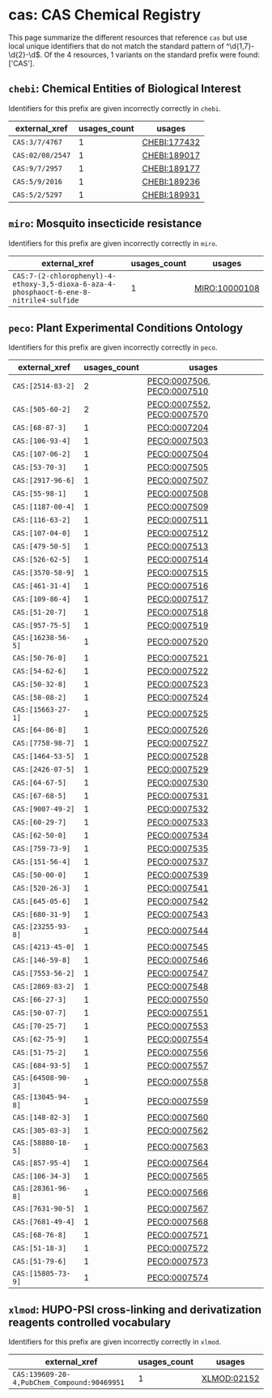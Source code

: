 # cas: CAS Chemical Registry

This page summarize the different resources that reference `cas`
but use local unique identifiers that do not match the standard pattern of
^\d{1,7}\-\d{2}\-\d$. Of the 4 resources,
1 variants on the standard prefix were found: ['CAS'].

## `chebi`: Chemical Entities of Biological Interest

Identifiers for this prefix are given incorrectly correctly in `chebi`.

| external_xref    |   usages_count | usages                                              |
|------------------|----------------|-----------------------------------------------------|
| `CAS:3/7/4767`   |              1 | [CHEBI:177432](https://bioregistry.io/CHEBI:177432) |
| `CAS:02/08/2547` |              1 | [CHEBI:189017](https://bioregistry.io/CHEBI:189017) |
| `CAS:9/7/2957`   |              1 | [CHEBI:189177](https://bioregistry.io/CHEBI:189177) |
| `CAS:5/9/2016`   |              1 | [CHEBI:189236](https://bioregistry.io/CHEBI:189236) |
| `CAS:5/2/5297`   |              1 | [CHEBI:189931](https://bioregistry.io/CHEBI:189931) |

## `miro`: Mosquito insecticide resistance

Identifiers for this prefix are given incorrectly correctly in `miro`.

| external_xref                                                                           |   usages_count | usages                                                |
|-----------------------------------------------------------------------------------------|----------------|-------------------------------------------------------|
| `CAS:7-(2-chlorophenyl)-4-ethoxy-3,5-dioxa-6-aza-4-phosphaoct-6-ene-8-nitrile4-sulfide` |              1 | [MIRO:10000108](https://bioregistry.io/MIRO:10000108) |

## `peco`: Plant Experimental Conditions Ontology

Identifiers for this prefix are given incorrectly correctly in `peco`.

| external_xref      |   usages_count | usages                                                                                                   |
|--------------------|----------------|----------------------------------------------------------------------------------------------------------|
| `CAS:[2514-83-2]`  |              2 | [PECO:0007506](https://bioregistry.io/PECO:0007506), [PECO:0007510](https://bioregistry.io/PECO:0007510) |
| `CAS:[505-60-2]`   |              2 | [PECO:0007552](https://bioregistry.io/PECO:0007552), [PECO:0007570](https://bioregistry.io/PECO:0007570) |
| `CAS:[68-87-3]`    |              1 | [PECO:0007204](https://bioregistry.io/PECO:0007204)                                                      |
| `CAS:[106-93-4]`   |              1 | [PECO:0007503](https://bioregistry.io/PECO:0007503)                                                      |
| `CAS:[107-06-2]`   |              1 | [PECO:0007504](https://bioregistry.io/PECO:0007504)                                                      |
| `CAS:[53-70-3]`    |              1 | [PECO:0007505](https://bioregistry.io/PECO:0007505)                                                      |
| `CAS:[2917-96-6]`  |              1 | [PECO:0007507](https://bioregistry.io/PECO:0007507)                                                      |
| `CAS:[55-98-1]`    |              1 | [PECO:0007508](https://bioregistry.io/PECO:0007508)                                                      |
| `CAS:[1187-00-4]`  |              1 | [PECO:0007509](https://bioregistry.io/PECO:0007509)                                                      |
| `CAS:[116-63-2]`   |              1 | [PECO:0007511](https://bioregistry.io/PECO:0007511)                                                      |
| `CAS:[107-04-0]`   |              1 | [PECO:0007512](https://bioregistry.io/PECO:0007512)                                                      |
| `CAS:[479-50-5]`   |              1 | [PECO:0007513](https://bioregistry.io/PECO:0007513)                                                      |
| `CAS:[526-62-5]`   |              1 | [PECO:0007514](https://bioregistry.io/PECO:0007514)                                                      |
| `CAS:[3570-58-9]`  |              1 | [PECO:0007515](https://bioregistry.io/PECO:0007515)                                                      |
| `CAS:[461-31-4]`   |              1 | [PECO:0007516](https://bioregistry.io/PECO:0007516)                                                      |
| `CAS:[109-86-4]`   |              1 | [PECO:0007517](https://bioregistry.io/PECO:0007517)                                                      |
| `CAS:[51-20-7]`    |              1 | [PECO:0007518](https://bioregistry.io/PECO:0007518)                                                      |
| `CAS:[957-75-5]`   |              1 | [PECO:0007519](https://bioregistry.io/PECO:0007519)                                                      |
| `CAS:[16238-56-5]` |              1 | [PECO:0007520](https://bioregistry.io/PECO:0007520)                                                      |
| `CAS:[50-76-0]`    |              1 | [PECO:0007521](https://bioregistry.io/PECO:0007521)                                                      |
| `CAS:[54-62-6]`    |              1 | [PECO:0007522](https://bioregistry.io/PECO:0007522)                                                      |
| `CAS:[50-32-8]`    |              1 | [PECO:0007523](https://bioregistry.io/PECO:0007523)                                                      |
| `CAS:[58-08-2]`    |              1 | [PECO:0007524](https://bioregistry.io/PECO:0007524)                                                      |
| `CAS:[15663-27-1]` |              1 | [PECO:0007525](https://bioregistry.io/PECO:0007525)                                                      |
| `CAS:[64-86-8]`    |              1 | [PECO:0007526](https://bioregistry.io/PECO:0007526)                                                      |
| `CAS:[7758-98-7]`  |              1 | [PECO:0007527](https://bioregistry.io/PECO:0007527)                                                      |
| `CAS:[1464-53-5]`  |              1 | [PECO:0007528](https://bioregistry.io/PECO:0007528)                                                      |
| `CAS:[2426-07-5]`  |              1 | [PECO:0007529](https://bioregistry.io/PECO:0007529)                                                      |
| `CAS:[64-67-5]`    |              1 | [PECO:0007530](https://bioregistry.io/PECO:0007530)                                                      |
| `CAS:[67-68-5]`    |              1 | [PECO:0007531](https://bioregistry.io/PECO:0007531)                                                      |
| `CAS:[9007-49-2]`  |              1 | [PECO:0007532](https://bioregistry.io/PECO:0007532)                                                      |
| `CAS:[60-29-7]`    |              1 | [PECO:0007533](https://bioregistry.io/PECO:0007533)                                                      |
| `CAS:[62-50-0]`    |              1 | [PECO:0007534](https://bioregistry.io/PECO:0007534)                                                      |
| `CAS:[759-73-9]`   |              1 | [PECO:0007535](https://bioregistry.io/PECO:0007535)                                                      |
| `CAS:[151-56-4]`   |              1 | [PECO:0007537](https://bioregistry.io/PECO:0007537)                                                      |
| `CAS:[50-00-0]`    |              1 | [PECO:0007539](https://bioregistry.io/PECO:0007539)                                                      |
| `CAS:[520-26-3]`   |              1 | [PECO:0007541](https://bioregistry.io/PECO:0007541)                                                      |
| `CAS:[645-05-6]`   |              1 | [PECO:0007542](https://bioregistry.io/PECO:0007542)                                                      |
| `CAS:[680-31-9]`   |              1 | [PECO:0007543](https://bioregistry.io/PECO:0007543)                                                      |
| `CAS:[23255-93-8]` |              1 | [PECO:0007544](https://bioregistry.io/PECO:0007544)                                                      |
| `CAS:[4213-45-0]`  |              1 | [PECO:0007545](https://bioregistry.io/PECO:0007545)                                                      |
| `CAS:[146-59-8]`   |              1 | [PECO:0007546](https://bioregistry.io/PECO:0007546)                                                      |
| `CAS:[7553-56-2]`  |              1 | [PECO:0007547](https://bioregistry.io/PECO:0007547)                                                      |
| `CAS:[2869-83-2]`  |              1 | [PECO:0007548](https://bioregistry.io/PECO:0007548)                                                      |
| `CAS:[66-27-3]`    |              1 | [PECO:0007550](https://bioregistry.io/PECO:0007550)                                                      |
| `CAS:[50-07-7]`    |              1 | [PECO:0007551](https://bioregistry.io/PECO:0007551)                                                      |
| `CAS:[70-25-7]`    |              1 | [PECO:0007553](https://bioregistry.io/PECO:0007553)                                                      |
| `CAS:[62-75-9]`    |              1 | [PECO:0007554](https://bioregistry.io/PECO:0007554)                                                      |
| `CAS:[51-75-2]`    |              1 | [PECO:0007556](https://bioregistry.io/PECO:0007556)                                                      |
| `CAS:[684-93-5]`   |              1 | [PECO:0007557](https://bioregistry.io/PECO:0007557)                                                      |
| `CAS:[64508-90-3]` |              1 | [PECO:0007558](https://bioregistry.io/PECO:0007558)                                                      |
| `CAS:[13045-94-8]` |              1 | [PECO:0007559](https://bioregistry.io/PECO:0007559)                                                      |
| `CAS:[148-82-3]`   |              1 | [PECO:0007560](https://bioregistry.io/PECO:0007560)                                                      |
| `CAS:[305-03-3]`   |              1 | [PECO:0007562](https://bioregistry.io/PECO:0007562)                                                      |
| `CAS:[58880-18-5]` |              1 | [PECO:0007563](https://bioregistry.io/PECO:0007563)                                                      |
| `CAS:[857-95-4]`   |              1 | [PECO:0007564](https://bioregistry.io/PECO:0007564)                                                      |
| `CAS:[106-34-3]`   |              1 | [PECO:0007565](https://bioregistry.io/PECO:0007565)                                                      |
| `CAS:[28361-96-8]` |              1 | [PECO:0007566](https://bioregistry.io/PECO:0007566)                                                      |
| `CAS:[7631-90-5]`  |              1 | [PECO:0007567](https://bioregistry.io/PECO:0007567)                                                      |
| `CAS:[7681-49-4]`  |              1 | [PECO:0007568](https://bioregistry.io/PECO:0007568)                                                      |
| `CAS:[68-76-8]`    |              1 | [PECO:0007571](https://bioregistry.io/PECO:0007571)                                                      |
| `CAS:[51-18-3]`    |              1 | [PECO:0007572](https://bioregistry.io/PECO:0007572)                                                      |
| `CAS:[51-79-6]`    |              1 | [PECO:0007573](https://bioregistry.io/PECO:0007573)                                                      |
| `CAS:[15805-73-9]` |              1 | [PECO:0007574](https://bioregistry.io/PECO:0007574)                                                      |

## `xlmod`: HUPO-PSI cross-linking and derivatization reagents controlled vocabulary

Identifiers for this prefix are given incorrectly correctly in `xlmod`.

| external_xref                               |   usages_count | usages                                            |
|---------------------------------------------|----------------|---------------------------------------------------|
| `CAS:139609-20-4,PubChem_Compound:90469951` |              1 | [XLMOD:02152](https://bioregistry.io/XLMOD:02152) |

